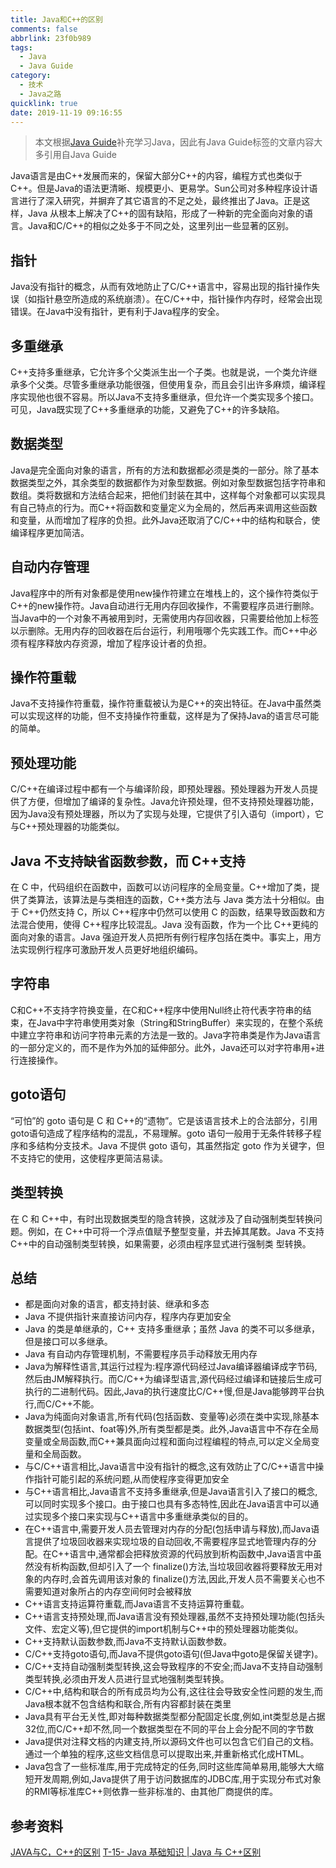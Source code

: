 ```yaml
---
title: Java和C++的区别
comments: false
abbrlink: 23f0b989
tags:
  - Java
  - Java Guide
category:
  - 技术
  - Java之路
quicklink: true
date: 2019-11-19 09:16:55
---
```


> 本文根据[Java Guide][0]补充学习Java，因此有Java Guide标签的文章内容大多引用自Java Guide

[0]: https://snailclimb.top/JavaGuide/ "Java Guide"

Java语言是由C++发展而来的，保留大部分C++的内容，编程方式也类似于C++。但是Java的语法更清晰、规模更小、更易学。Sun公司对多种程序设计语言进行了深入研究，并摒弃了其它语言的不足之处，最终推出了Java。正是这样，<!-- more -->Java 从根本上解决了C++的固有缺陷，形成了一种新的完全面向对象的语言。Java和C/C++的相似之处多于不同之处，这里列出一些显著的区别。

## 指针

Java没有指针的概念，从而有效地防止了C/C++语言中，容易出现的指针操作失误（如指针悬空所造成的系统崩溃）。在C/C++中，指针操作内存时，经常会出现错误。在Java中没有指针，更有利于Java程序的安全。

## 多重继承

C++支持多重继承，它允许多个父类派生出一个子类。也就是说，一个类允许继承多个父类。尽管多重继承功能很强，但使用复杂，而且会引出许多麻烦，编译程序实现他也很不容易。所以Java不支持多重继承，但允许一个类实现多个接口。可见，Java既实现了C++多重继承的功能，又避免了C++的许多缺陷。

## 数据类型

Java是完全面向对象的语言，所有的方法和数据都必须是类的一部分。除了基本数据类型之外，其余类型的数据都作为对象型数据。例如对象型数据包括字符串和数组。类将数据和方法结合起来，把他们封装在其中，这样每个对象都可以实现具有自己特点的行为。而C++将函数和变量定义为全局的，然后再来调用这些函数和变量，从而增加了程序的负担。此外Java还取消了C/C++中的结构和联合，使编译程序更加简洁。

## 自动内存管理

Java程序中的所有对象都是使用new操作符建立在堆栈上的，这个操作符类似于C++的new操作符。Java自动进行无用内存回收操作，不需要程序员进行删除。当Java中的一个对象不再被用到时，无需使用内存回收器，只需要给他加上标签以示删除。无用内存的回收器在后台运行，利用哦哪个先实践工作。而C++中必须有程序释放内存资源，增加了程序设计者的负担。

## 操作符重载

Java不支持操作符重载，操作符重载被认为是C++的突出特征。在Java中虽然类可以实现这样的功能，但不支持操作符重载，这样是为了保持Java的语言尽可能的简单。

## 预处理功能

C/C++在编译过程中都有一个与编译阶段，即预处理器。预处理器为开发人员提供了方便，但增加了编译的复杂性。Java允许预处理，但不支持预处理器功能，因为Java没有预处理器，所以为了实现与处理，它提供了引入语句（import），它与C++预处理器的功能类似。

## Java 不支持缺省函数参数，而 C++支持

在 C 中，代码组织在函数中，函数可以访问程序的全局变量。C++增加了类，提供了类算法，该算法是与类相连的函数，C++类方法与 Java 类方法十分相似。由于 C++仍然支持 C，所以 C++程序中仍然可以使用 C 的函数，结果导致函数和方法混合使用，使得 C++程序比较混乱。Java 没有函数，作为一个比 C++更纯的面向对象的语言。Java 强迫开发人员把所有例行程序包括在类中。事实上，用方法实现例行程序可激励开发人员更好地组织编码。

## 字符串

C和C++不支持字符换变量，在C和C++程序中使用Null终止符代表字符串的结束，在Java中字符串使用类对象（String和StringBuffer）来实现的，在整个系统中建立字符串和访问字符串元素的方法是一致的。Java字符串类是作为Java语言的一部分定义的，而不是作为外加的延伸部分。此外，Java还可以对字符串用+进行连接操作。

## goto语句

“可怕”的 goto 语句是 C 和 C++的“遗物”。它是该语言技术上的合法部分，引用 goto语句造成了程序结构的混乱，不易理解。goto 语句一般用于无条件转移子程序和多结构分支技术。Java 不提供 goto 语句，其虽然指定 goto 作为关键字，但不支持它的使用，这使程序更简洁易读。

## 类型转换

在 C 和 C++中，有时出现数据类型的隐含转换，这就涉及了自动强制类型转换问题。例如，在 C++中可将一个浮点值赋予整型变量，并去掉其尾数。Java 不支持 C++中的自动强制类型转换，如果需要，必须由程序显式进行强制类
型转换。

## 总结

- 都是面向对象的语言，都支持封装、继承和多态
- Java 不提供指针来直接访问内存，程序内存更加安全
- Java 的类是单继承的，C++ 支持多重继承；虽然 Java 的类不可以多继承，但是接口可以多继承。
- Java 有自动内存管理机制，不需要程序员手动释放无用内存
- Java为解释性语言,其运行过程为:程序源代码经过Java编译器编译成字节码,然后由JM解释执行。而C/C++为编译型语言,源代码经过编译和链接后生成可执行的二进制代码。因此,Java的执行速度比C/C++慢,但是Java能够跨平台执行,而C/C++不能。
- Java为纯面向对象语言,所有代码(包括函数、变量等)必须在类中实现,除基本数据类型(包括int、foat等)外,所有类型都是类。此外,Java语言中不存在全局变量或全局函数,而C++兼具面向过程和面向过程编程的特点,可以定义全局变量和全局函数。
- 与C/C++语言相比,Java语言中没有指针的概念,这有效防止了C/C++语言中操作指针可能引起的系统问题,从而使程序变得更加安全
- 与C++语言相比,Java语言不支持多重继承,但是Java语言引入了接口的概念,可以同时实现多个接口。由于接口也具有多态特性,因此在Java语言中可以通过实现多个接口来实现与C++语言中多重继承类似的目的。
- 在C++语言中,需要开发人员去管理对内存的分配(包括申请与释放),而Java语言提供了垃圾回收器来实现垃圾的自动回收,不需要程序显式地管理内存的分配。在C++语言中,通常都会把释放资源的代码放到析构函数中,Java语言中虽然没有析构函数,但却引入了一个 finalize()方法,当垃圾回收器将要释放无用对象的内存时,会首先调用该对象的 finalize()方法,因此,开发人员不需要关心也不需要知道对象所占的内存空间何时会被释放
- C++语言支持运算符重载,而Java语言不支持运算符重载。
- C++语言支持预处理,而Java语言没有预处理器,虽然不支持预处理功能(包括头文件、宏定义等),但它提供的import机制与C++中的预处理器功能类似。
- C++支持默认函数参数,而Java不支持默认函数参数。
- C/C++支持goto语句,而Java不提供goto语句(但Java中goto是保留关键字)。
- C/C++支持自动强制类型转换,这会导致程序的不安全;而Java不支持自动强制类型转换,必须由开发人员进行显式地强制类型转换。
- C/C++中,结构和联合的所有成员均为公有,这往往会导致安全性问题的发生,而Java根本就不包含结构和联合,所有内容都封装在类里
- Java具有平台无关性,即对每种数据类型都分配固定长度,例如,int类型总是占据32位,而C/C++却不然,同一个数据类型在不同的平台上会分配不同的字节数
- Java提供对注释文档的内建支持,所以源码文件也可以包含它们自己的文档。通过一个单独的程序,这些文档信息可以提取出来,并重新格式化成HTML。
- Java包含了一些标准库,用于完成特定的任务,同时这些库简单易用,能够大大缩短开发周期,例如,Java提供了用于访问数据库的JDBC库,用于实现分布式对象的RMI等标准库C++则依靠一些非标准的、由其他厂商提供的库。

## 参考资料

[JAVA与C，C++的区别][1]
[T-15- Java 基础知识 | Java 与 C++区别][2]

[1]: https://www.jianshu.com/p/e14d9b380ddb "作者：南城无霜 来源：简书"
[2]: https://www.jianshu.com/p/2e3bccad112d "作者：月影诉残心 来源：简书"
